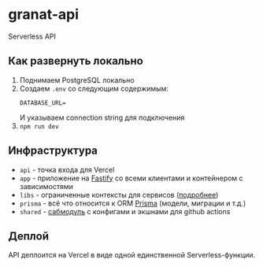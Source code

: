# granat-api

Serverless API

## Как развернуть локально

1. Поднимаем PostgreSQL локально
2. Создаем `.env` со следующим содержимым:
   ```
   DATABASE_URL=
   ```
   И указываем connection string для подключения
3. `npm run dev`

## Инфраструктура

- `api` - точка входа для Vercel
- `app` - приложение на [Fastify](https://www.fastify.io/) со всеми клиентами и
  контейнером с зависимостями
- `libs` - ограниченные контексты для сервисов
  ([подробнее](https://talkiiing.myjetbrains.com/youtrack/articles/LU-A-6/%D0%90%D1%80%D1%85%D0%B8%D1%82%D0%B5%D0%BA%D1%82%D1%83%D1%80%D0%B0))
- `prisma` - всё что относится к ORM [Prisma](https://prisma.io) (модели,
  миграции и т.д.)
- `shared` - [сабмодуль](https://github.com/granat-core/granat-shared) с
  конфигами и экшнами для github actions

## Деплой

API деплоится на Vercel в виде одной единственной Serverless-функции.
